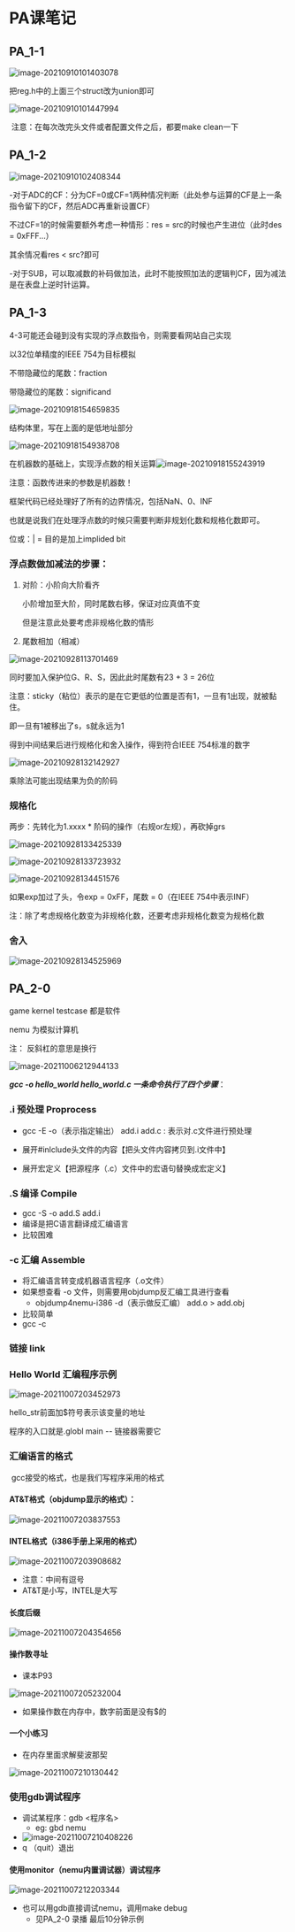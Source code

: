 # PA课笔记

## 		PA_1-1

![image-20210910101403078](C:\Users\86186\AppData\Roaming\Typora\typora-user-images\image-20210910101403078.png)

把reg.h中的上面三个struct改为union即可

![image-20210910101447994](C:\Users\86186\AppData\Roaming\Typora\typora-user-images\image-20210910101447994.png)

​	注意：在每次改完头文件或者配置文件之后，都要make clean一下

## 	PA_1-2



![image-20210910102408344](PA课笔记.assets/image-20210910102408344.png)

​	-对于ADC的CF：分为CF=0或CF=1两种情况判断（此处参与运算的CF是上一条指令留下的CF，然后ADC再重新设置CF）

不过CF=1的时候需要额外考虑一种情形：res = src的时候也产生进位（此时des = 0xFFF...）

其余情况看res < src?即可



​	-对于SUB，可以取减数的补码做加法，此时不能按照加法的逻辑判CF，因为减法是在表盘上逆时针运算。

## PA_1-3

4-3可能还会碰到没有实现的浮点数指令，则需要看网站自己实现

以32位单精度的IEEE 754为目标模拟

不带隐藏位的尾数：fraction

带隐藏位的尾数：significand

![image-20210918154659835](PA课笔记.assets/image-20210918154659835.png)

结构体里，写在上面的是低地址部分

![image-20210918154938708](PA课笔记.assets/image-20210918154938708.png)

在机器数的基础上，实现浮点数的相关运算![image-20210918155243919](PA课笔记.assets/image-20210918155243919-16319515649351.png)

注意：函数传进来的参数是机器数！



框架代码已经处理好了所有的边界情况，包括NaN、0、INF

也就是说我们在处理浮点数的时候只需要判断非规划化数和规格化数即可。

位或：| = 目的是加上implided bit



### 浮点数做加减法的步骤：

1. 对阶：小阶向大阶看齐

   小阶增加至大阶，同时尾数右移，保证对应真值不变

   但是注意此处要考虑非规格化数的情形

2. 尾数相加（相减）



![image-20210928113701469](PA课笔记.assets/image-20210928113701469.png)

同时要加入保护位G、R、S，因此此时尾数有23 + 3 = 26位

注意：sticky（粘位）表示的是在它更低的位置是否有1，一旦有1出现，就被黏住。

即一旦有1被移出了s，s就永远为1



得到中间结果后进行规格化和舍入操作，得到符合IEEE 754标准的数字

![image-20210928132142927](PA课笔记.assets/image-20210928132142927.png)

乘除法可能出现结果为负的阶码



### 规格化

两步：先转化为1.xxxx * 阶码的操作（右规or左规），再砍掉grs

![image-20210928133425339](PA课笔记.assets/image-20210928133425339.png)

![image-20210928133723932](PA课笔记.assets/image-20210928133723932.png)

![image-20210928134451576](PA课笔记.assets/image-20210928134451576.png)

如果exp加过了头，令exp = 0xFF，尾数 = 0（在IEEE 754中表示INF）

注：除了考虑规格化数变为非规格化数，还要考虑非规格化数变为规格化数



### 舍入

![image-20210928134525969](PA课笔记.assets/image-20210928134525969.png)



## PA_2-0

game kernel testcase 都是软件

nemu 为模拟计算机

注： 反斜杠的意思是换行

![image-20211006212944133](PA课笔记.assets/image-20211006212944133.png)



***gcc -o hello_world hello_world.c 一条命令执行了四个步骤***：

### .i  预处理 Proprocess 

- gcc -E -o（表示指定输出） add.i add.c : 表示对.c文件进行预处理

- 展开#inlclude头文件的内容【把头文件内容拷贝到.i文件中】
- 展开宏定义【把源程序（.c）文件中的宏语句替换成宏定义】

### .S 编译 Compile

- gcc -S -o add.S add.i
- 编译是把C语言翻译成汇编语言
- 比较困难

### -c 汇编 Assemble

- 将汇编语言转变成机器语言程序（.o文件）
- 如果想查看 -o 文件，则需要用objdump反汇编工具进行查看
  - objdump4nemu-i386 -d（表示做反汇编） add.o > add.obj
- 比较简单
- gcc -c

### 链接 link



### Hello World 汇编程序示例

![image-20211007203452973](PA课笔记.assets/image-20211007203452973.png)

hello_str前面加$符号表示该变量的地址

程序的入口就是.globl main -- 链接器需要它



### 汇编语言的格式

​	gcc接受的格式，也是我们写程序采用的格式

#### AT&T格式（objdump显示的格式）：

![image-20211007203837553](PA课笔记.assets/image-20211007203837553.png)

#### INTEL格式（i386手册上采用的格式）

![image-20211007203908682](PA课笔记.assets/image-20211007203908682.png)

- 注意：中间有逗号
- AT&T是小写，INTEL是大写



#### 长度后缀

![image-20211007204354656](PA课笔记.assets/image-20211007204354656.png)

#### 操作数寻址

- 课本P93 

![image-20211007205232004](PA课笔记.assets/image-20211007205232004.png)

- 如果操作数在内存中，数字前面是没有$的



#### 一个小练习

- 在内存里面求解斐波那契

![image-20211007210130442](PA课笔记.assets/image-20211007210130442.png)



### 使用gdb调试程序

- 调试某程序：gdb <程序名> 
  - eg: gbd nemu
- ![image-20211007210408226](PA课笔记.assets/image-20211007210408226.png)
- q （quit）退出

#### 使用monitor（nemu内置调试器）调试程序

![image-20211007212203344](PA课笔记.assets/image-20211007212203344.png)

- 也可以用gdb直接调试nemu，调用make debug
  - 见PA_2-0 录播 最后10分钟示例



## 
